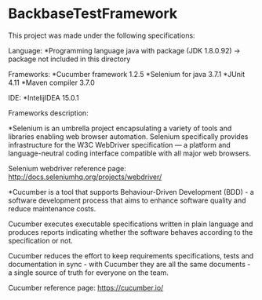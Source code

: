 # BackbaseTestFramework

This project was made under the following specifications:

Language:
*Programming language java with package (JDK 1.8.0.92) -> package not included in this directory 

Frameworks:
*Cucumber framework 1.2.5 
*Selenium for java 3.7.1 
*JUnit 4.11
*Maven compiler 3.7.0

IDE:
*IntelijIDEA 15.0.1



Frameworks description:

*Selenium is an umbrella project encapsulating a variety of tools and libraries enabling web browser automation. Selenium specifically provides infrastructure for the W3C WebDriver specification — a platform and language-neutral coding interface compatible with all major web browsers.

Selenium webdriver reference page: http://docs.seleniumhq.org/projects/webdriver/

*Cucumber is a tool that supports Behaviour-Driven Development (BDD) - a software development process that aims to enhance software quality and reduce maintenance costs.

Cucumber executes executable specifications written in plain language and produces reports indicating whether the software behaves according to the specification or not.

Cucumber reduces the effort to keep requirements specifications, tests and documentation in sync - with Cucumber they are all the same documents - a single source of truth for everyone on the team.

Cucumber reference page: https://cucumber.io/
